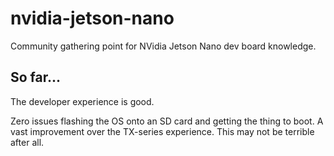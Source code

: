 # nvidia-jetson-nano
Community gathering point for NVidia Jetson Nano dev board knowledge.

## So far...

The developer experience is good.

Zero issues flashing the OS onto an SD card and getting the thing to boot. A vast improvement over the TX-series experience. This may not be terrible after all.

